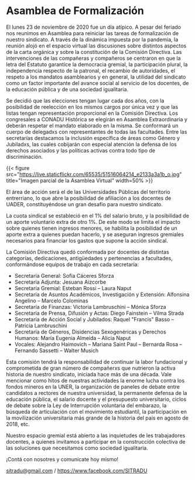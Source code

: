 # Asamblea de Formalización


El lunes 23 de noviembre de 2020 fue un día atípico. A pesar del feriado nos
reunimos en Asamblea para reiniciar las tareas de formalización de nuestro
sindicato. A través de la dinámica impuesta por la pandemia, la reunión alojó en
el espacio virtual las discusiones sobre distintos aspectos de la carta orgánica
y sobre la constitución de la Comisión Directiva. Las intervenciones de las
compañeras y compañeros se centraron en que la letra del Estatuto garantice la
democracia gremial, la participación plural, la independencia respecto de la
patronal, el recambio de autoridades, el respeto a los mandatos asamblearios y
en general, la utilidad del sindicato como un factor importante del avance
social al servicio de los docentes, de la educación pública y de una sociedad
igualitaria.

Se decidió que las elecciones tengan lugar cada dos años, con la posibilidad de
reelección en los mismos cargos por única vez y que las listas tengan
representación proporcional en la Comisión Directiva. Los congresales a CONADU
Histórica se elegirán en Asamblea Extraordinaria y deberán respetar el mandato
elaborado en la misma. Se conformará un cuerpo de delegadxs con representantes
de todas las facultades. Entre las secretarías destacamos la inclusión
específica de áreas como Género y Jubiladxs, las cuales cobijarán con especial
atención la defensa de los derechos asociados y las políticas activas contra
todo tipo de discriminación.

{{< figure src="https://live.staticflickr.com/65535/51516064214_e2133a3a1b_o.jpg" title="Imagen parcial de la Asamblea Virtual" width=50% >}}

El área de acción será el de las Universidades Públicas del territorio
entrerriano, lo que abre la posibilidad de afiliación a los docentes de UADER,
constituyéndose un gran desafío para nuestro sindicato.

La cuota sindical se estableció en el 1% del salario bruto, y la posibilidad de
un aporte voluntario extra de otro 1%. De este modo se limita el impacto sobre
quienes tienen ingresos menores, se habilita la posibilidad de un aporte extra a
quienes puedan hacerlo, y se aseguran ingresos gremiales necesarios para
financiar los gastos que supone la acción sindical.

La Comisión Directiva quedó conformada por docentes de distintas categorías,
dedicaciones, antigüedades y pertenencias a facultades, conformándose equipos de
trabajo en cada secretaría:

* Secretaría General: Sofía Cáceres Sforza
* Secretaría Adjunta: Jesuana Aizcorbe
* Secretaría Gremial: Esteban Rossi – Laura Naput
* Secretaría de Asuntos Académicos, Investigación y Extensión: Alfonsina Angelino – Marcelo Colominas
* Secretaría de Finanzas: Victoria Lambruschini – Mónica Sforza
* Secretaría de Prensa, Difusión y Actas: Diego Fainstein – Vilma Strada
* Secretaría de Acción Social y Jubilados: Raquel \"Francis\" Basso – Patricia Lambruschini
* Secretaría de Géneros, Disidencias Sexogenéricas y Derechos Humanos: María Eugenia Almeida – Alicia Naput
* Vocales: Alejandro Haimovich – Mariana Saint Paul – Bernarda Rosa – Fernando Sassetti – Walter Musich

Esta comisión tendrá la responsabilidad de continuar la labor fundacional y
comprometida de gran número de compañerxs que nutrieron la activa historia de
nuestro sindicato, iniciada hace más de una década. Vale mencionar como hitos de
nuestras actividades la enorme lucha contra los fondos mineros en la UNER, la
organización de paneles de debate entre candidatos a rectores de nuestra
universidad, la permanente defensa de la educación pública, el salario docente y
el presupuesto universitario, ciclos de debate sobre la Ley de Interrupción
voluntaria del embarazo, la búsqueda de articulación con el movimiento
estudiantil, la participación en la movilización universitaria más grande de la
historia del país en agosto de 2018, etc.

Nuestro espacio gremial está abierto a las inquietudes de les trabajadores
docentes, a quienes invitamos a participar en la construcción colectiva de las
soluciones que necesitamos como sociedad igualitaria.

¡Contá con nosotres y comunicate hoy mismo!

sitradu@gmail.com / https://www.facebook.com/SITRADU

